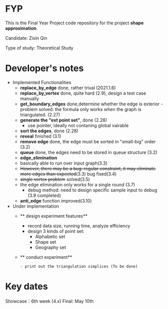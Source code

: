 # FYP
This is the Final Year Project code repository for the project **shape approximation**.

Candidate: Zixin Qin

Type of study: Theoretical Study

# Developer's notes

- Implemented Functionalities
  - **replace_by_edge** done, rather trival (2021.1.6)
  - **replace_by_vertex** done, quite hard (2.9), design a test case manually
  - **get_boundary_edges** done,determine whether the edge is exterior 
        - problem solved: the formula only works when the graph is triangulated. (2.27)
   -  **generate the "ext point set"**, done (2.28)
        - use pointer, ideally not contaning global vairable
   -  **sort the edges**, done (2.28)
   -  **reveal** finished (3.1)
   - **remove edge** done, the edge must be sorted in "small-big" order (3.2)
   - **queue** done, the edges need to be stored in queue structure (3.2)
    - **edge_elimination** 
    -  basically able to run over input graph(3.3)
    - ~~However, there may be a bug: regular constraint, it  may eliminate more edges than expected~~(3.3) bug fixed(3.4)
    - ~~single vertex problem~~ solved(3.5)
    - the edge elimination only works for a single round (3.7) 
       - debug method: need to design specific sample input to debug (3.9 completed)
    - **anti_edge** function improved(3.10)
- Under implementation 
   - ** design experiment features**
     - record data size, running time, analyze efficiency
     - design 3 kinds of point set:
        - Alphabetic set
        - Shape set
        - Geography set
   - ** conduct experiment**
      

         - print out the triangulation simplices (To be done)

# Key dates
Showcase：6th week (4.x)
Final: May 10th
